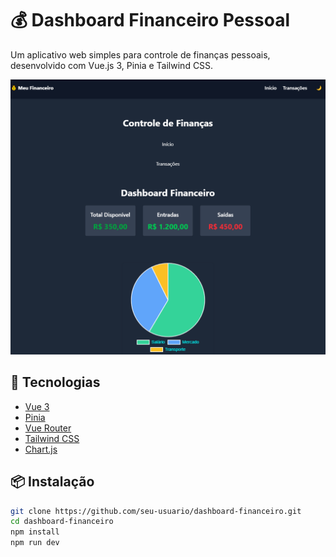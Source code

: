 # 💰 Dashboard Financeiro Pessoal

Um aplicativo web simples para controle de finanças pessoais, desenvolvido com Vue.js 3, Pinia e Tailwind CSS.

![Screenshot do projeto](./public/site-foto.png)

## 🚀 Tecnologias

- [Vue 3](https://vuejs.org/)
- [Pinia](https://pinia.vuejs.org/)
- [Vue Router](https://router.vuejs.org/)
- [Tailwind CSS](https://tailwindcss.com/)
- [Chart.js](https://www.chartjs.org/)

## 📦 Instalação

```bash
git clone https://github.com/seu-usuario/dashboard-financeiro.git
cd dashboard-financeiro
npm install
npm run dev